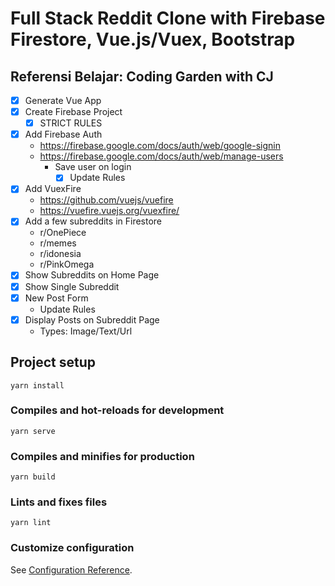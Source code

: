 # Full Stack Reddit Clone with Firebase Firestore, Vue.js/Vuex, Bootstrap

## Referensi Belajar: Coding Garden with CJ

- [x] Generate Vue App
- [x] Create Firebase Project
  - [x] STRICT RULES
- [x] Add Firebase Auth
  - https://firebase.google.com/docs/auth/web/google-signin
  - https://firebase.google.com/docs/auth/web/manage-users
    - Save user on login
      - [x] Update Rules
- [x] Add VuexFire
  - https://github.com/vuejs/vuefire
  - https://vuefire.vuejs.org/vuexfire/
- [x] Add a few subreddits in Firestore
  - r/OnePiece
  - r/memes
  - r/idonesia
  - r/PinkOmega
- [x] Show Subreddits on Home Page
- [x] Show Single Subreddit
- [x] New Post Form
  - Update Rules
- [x] Display Posts on Subreddit Page
  - Types: Image/Text/Url

## Project setup

```
yarn install
```

### Compiles and hot-reloads for development

```
yarn serve
```

### Compiles and minifies for production

```
yarn build
```

### Lints and fixes files

```
yarn lint
```

### Customize configuration

See [Configuration Reference](https://cli.vuejs.org/config/).
